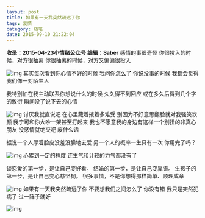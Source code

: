 ```yaml
---
layout: post
title: 如果有一天我突然疏远了你
tags: 爱情
category: 随笔
date: 2015-09-10 21:22:04
---
```


**收录：2015-04-23小情绪公众号 编辑：Saber**
感情的事很奇怪
你很投入的时候，对方很抽离
你很抽离的时候，对方又偏偏很投入

![img](http://7xlkoc.com1.z0.glb.clouddn.com/640.jpg)
其实每次看到你心情不好的时候
我问你怎么了 你说没事的时候
我都会觉得 我们像一对陌生人

我特别怕在我主动联系你想说什么的时候
久久得不到回应
或在多久后得到几个字的敷衍
瞬间没了说下去的心情

![img](http://7xlkoc.com1.z0.glb.clouddn.com/630.jpg)
讨厌我就直说吧 在心里藏着掖着多难受
别因为不好意思翻脸就对我强笑欢颜
我宁可和你大吵一架甚至打起来
我也不愿意我的身边有这样一个别扭的非真心朋友
没感情就绝交吧 废什么话

据说一个人厚着脸皮没羞没臊地去爱
另一个人的概率一生只有一次
你用完了吗？

![img](http://7xlkoc.com1.z0.glb.clouddn.com/6410.jpg)
心累到一定的程度
连生气和计较的力气都没有了

谈恋爱的第一步，是让自己变好看。
结婚的第一步，是让自己变靠谱。
生孩子的第一步，是让自己变心慈坚韧。
很多事情，不是你想得那样简单、顺理成章

![img](http://7xlkoc.com1.z0.glb.clouddn.com/64330.jpg)
如果有一天我突然疏远了你
不要想我们之间怎么了
你没有错 我只是突然犯病了
过一阵子就好

![img](http://7xlkoc.com1.z0.glb.clouddn.com/qrcode.jpg)